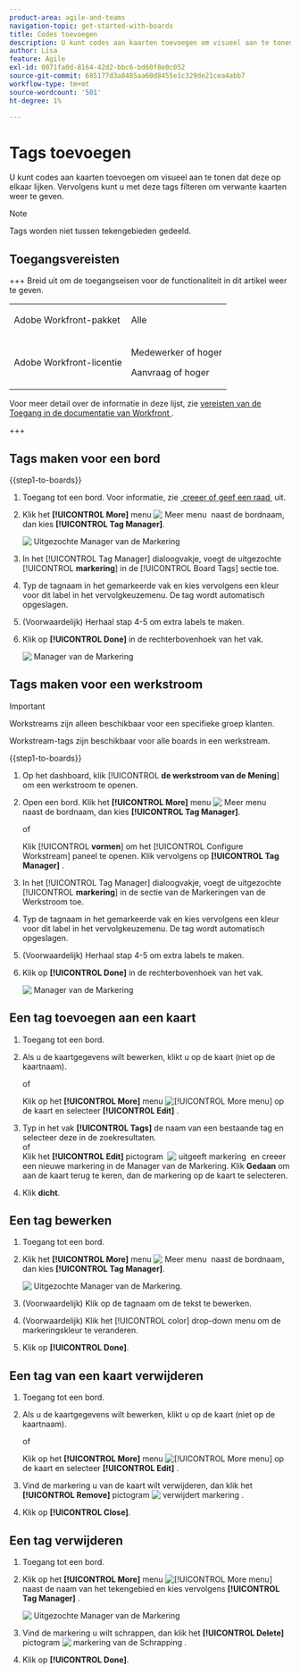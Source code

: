 ```yaml
---
product-area: agile-and-teams
navigation-topic: get-started-with-boards
title: Codes toevoegen
description: U kunt codes aan kaarten toevoegen om visueel aan te tonen dat deze op elkaar lijken. Vervolgens kunt u met deze tags filteren om verwante kaarten weer te geven.
author: Lisa
feature: Agile
exl-id: 0071fa0d-8164-42d2-bbc6-bd60f8e0c052
source-git-commit: 685177d3a8485aa60d8455e1c329de21cea4abb7
workflow-type: tm+mt
source-wordcount: '501'
ht-degree: 1%

---
```


# Tags toevoegen

U kunt codes aan kaarten toevoegen om visueel aan te tonen dat deze op elkaar lijken. Vervolgens kunt u met deze tags filteren om verwante kaarten weer te geven.

>[!NOTE]
>
>Tags worden niet tussen tekengebieden gedeeld.

## Toegangsvereisten

+++ Breid uit om de toegangseisen voor de functionaliteit in dit artikel weer te geven.

<table style="table-layout:auto"> 
 <col> 
 <col> 
 <tbody> 
  <tr> 
   <td role="rowheader">Adobe Workfront-pakket</td> 
   <td> <p>Alle</p> </td> 
  </tr> 
  <tr> 
   <td role="rowheader">Adobe Workfront-licentie</td> 
   <td> 
   <p>Medewerker of hoger</p> 
   <p>Aanvraag of hoger</p>
   </td> 
  </tr> 
 </tbody> 
</table>

Voor meer detail over de informatie in deze lijst, zie [&#x200B; vereisten van de Toegang in de documentatie van Workfront &#x200B;](/help/quicksilver/administration-and-setup/add-users/access-levels-and-object-permissions/access-level-requirements-in-documentation.md).

+++

## Tags maken voor een bord

{{step1-to-boards}}

1. Toegang tot een bord. Voor informatie, zie [&#x200B; creeer of geef een raad &#x200B;](../../agile/get-started-with-boards/create-edit-board.md) uit.
1. Klik het **[!UICONTROL More]** menu ![&#x200B; Meer menu &#x200B;](assets/more-icon-spectrum.png) naast de bordnaam, dan kies **[!UICONTROL Tag Manager]**.

   ![&#x200B; Uitgezochte Manager van de Markering &#x200B;](assets/boards-tagmanager-350x189.png)

1. In het [!UICONTROL Tag Manager] dialoogvakje, voegt de uitgezochte [!UICONTROL **markering**] in de [!UICONTROL Board Tags] sectie toe.
1. Typ de tagnaam in het gemarkeerde vak en kies vervolgens een kleur voor dit label in het vervolgkeuzemenu. De tag wordt automatisch opgeslagen.
1. (Voorwaardelijk) Herhaal stap 4-5 om extra labels te maken.
1. Klik op **[!UICONTROL Done]** in de rechterbovenhoek van het vak.

   ![&#x200B; Manager van de Markering &#x200B;](assets/tag-manager-2023.png)

## Tags maken voor een werkstroom

>[!IMPORTANT]
>
>Workstreams zijn alleen beschikbaar voor een specifieke groep klanten.

Workstream-tags zijn beschikbaar voor alle boards in een werkstream.

{{step1-to-boards}}

1. Op het dashboard, klik [!UICONTROL **de werkstroom van de Mening**] om een werkstroom te openen.
1. Open een bord. Klik het **[!UICONTROL More]** menu ![&#x200B; Meer menu &#x200B;](assets/more-icon-spectrum.png) naast de bordnaam, dan kies **[!UICONTROL Tag Manager]**.

   of

   Klik [!UICONTROL **vormen**] om het [!UICONTROL Configure Workstream] paneel te openen. Klik vervolgens op **[!UICONTROL Tag Manager]** .

1. In het [!UICONTROL Tag Manager] dialoogvakje, voegt de uitgezochte [!UICONTROL **markering**] in de sectie van de Markeringen van de Werkstroom toe.
1. Typ de tagnaam in het gemarkeerde vak en kies vervolgens een kleur voor dit label in het vervolgkeuzemenu. De tag wordt automatisch opgeslagen.
1. (Voorwaardelijk) Herhaal stap 4-5 om extra labels te maken.
1. Klik op **[!UICONTROL Done]** in de rechterbovenhoek van het vak.

   ![&#x200B; Manager van de Markering &#x200B;](assets/tag-manager-workstreams.png)

## Een tag toevoegen aan een kaart

1. Toegang tot een bord.
1. Als u de kaartgegevens wilt bewerken, klikt u op de kaart (niet op de kaartnaam).

   of

   Klik op het **[!UICONTROL More]** menu ![[!UICONTROL More menu]](assets/more-icon-spectrum.png) op de kaart en selecteer **[!UICONTROL Edit]** .

1. Typ in het vak **[!UICONTROL Tags]** de naam van een bestaande tag en selecteer deze in de zoekresultaten.\
   of\
   Klik het **[!UICONTROL Edit]** pictogram &#x200B; ![&#x200B; uitgeeft markering &#x200B;](assets/boards-edittag-30x29.png) en creeer een nieuwe markering in de Manager van de Markering. Klik **Gedaan** om aan de kaart terug te keren, dan de markering op de kaart te selecteren.
1. Klik **dicht**.

## Een tag bewerken

1. Toegang tot een bord.
1. Klik het **[!UICONTROL More]** menu ![&#x200B; Meer menu &#x200B;](assets/more-icon-spectrum.png) naast de bordnaam, dan kies **[!UICONTROL Tag Manager]**.

   ![&#x200B; Uitgezochte Manager van de Markering.](assets/boards-tagmanager-350x189.png)

1. (Voorwaardelijk) Klik op de tagnaam om de tekst te bewerken.
1. (Voorwaardelijk) Klik het [!UICONTROL color] drop-down menu om de markeringskleur te veranderen.
1. Klik op **[!UICONTROL Done]**.

## Een tag van een kaart verwijderen

1. Toegang tot een bord.
1. Als u de kaartgegevens wilt bewerken, klikt u op de kaart (niet op de kaartnaam).

   of

   Klik op het **[!UICONTROL More]** menu ![[!UICONTROL More menu]](assets/more-icon-spectrum.png) op de kaart en selecteer **[!UICONTROL Edit]** .

1. Vind de markering u van de kaart wilt verwijderen, dan klik het **[!UICONTROL Remove]** pictogram ![&#x200B; verwijdert markering &#x200B;](assets/copy-of-boards-remove-30x23.png).
1. Klik op **[!UICONTROL Close]**.

## Een tag verwijderen

1. Toegang tot een bord.
1. Klik op het **[!UICONTROL More]** menu ![[!UICONTROL More menu]](assets/more-icon-spectrum.png) naast de naam van het tekengebied en kies vervolgens **[!UICONTROL Tag Manager]** .

   ![&#x200B; Uitgezochte Manager van de Markering &#x200B;](assets/boards-tagmanager-350x189.png)

1. Vind de markering u wilt schrappen, dan klik het **[!UICONTROL Delete]** pictogram ![&#x200B; markering van de Schrapping &#x200B;](assets/copy-of-boards-delete-30x27.png).
1. Klik op **[!UICONTROL Done]**.
